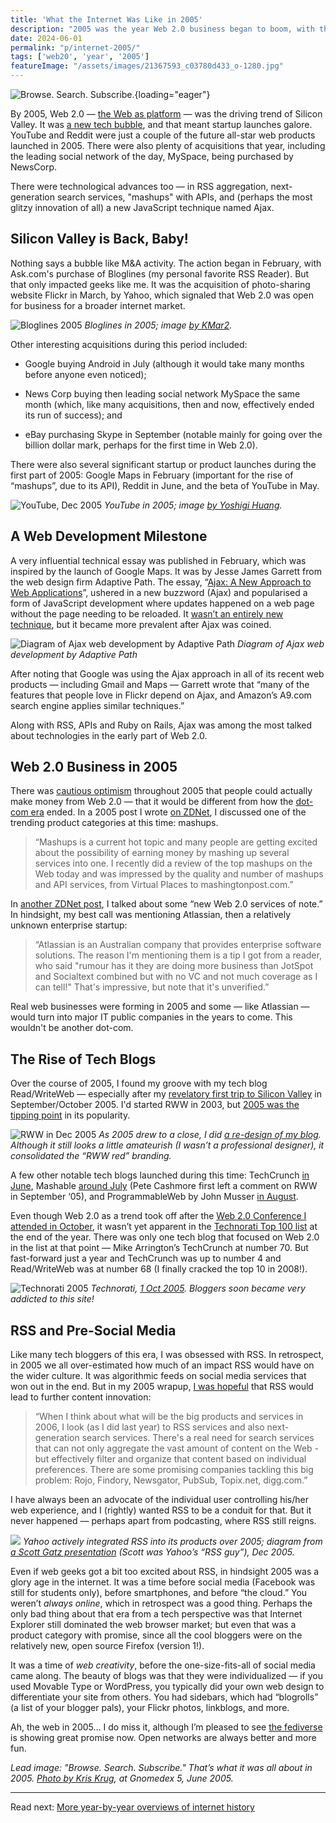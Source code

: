 ```yaml
---
title: 'What the Internet Was Like in 2005'
description: "2005 was the year Web 2.0 business began to boom, with the acquisitions of Flickr and MySpace, the launch of YouTube and Reddit, and new innovations in RSS and web development."
date: 2024-06-01
permalink: "p/internet-2005/"
tags: ['web20', 'year', '2005']
featureImage: "/assets/images/21367593_c03780d433_o-1280.jpg"
---
```

![Browse. Search. Subscribe.](/assets/images/21367593_c03780d433_o-1280.jpg){loading="eager"}

By 2005, Web 2.0 — [the Web as platform](/p/003-the-first-web-20-conference-2004) — was the driving trend of Silicon Valley. It was [a new tech bubble](/p/006-revving-up-2005-web-20-conference), and that meant startup launches galore. YouTube and Reddit were just a couple of the future all-star web products launched in 2005. There were also plenty of acquisitions that year, including the leading social network of the day, MySpace, being purchased by NewsCorp.

There were technological advances too — in RSS aggregation, next-generation search services, "mashups" with APIs, and (perhaps the most glitzy innovation of all) a new JavaScript technique named Ajax.

## Silicon Valley is Back, Baby!

Nothing says a bubble like M&A activity. The action began in February, with Ask&#46;com's purchase of Bloglines (my personal favorite RSS Reader). But that only impacted geeks like me. It was the acquisition of photo-sharing website Flickr in March, by Yahoo, which signaled that Web 2.0 was open for business for a broader internet market.

![Bloglines 2005](/assets/images/bloglines-2005.jpg)
*Bloglines in 2005; image [by KMar2](https://www.flickr.com/photos/64227464@N00/65053424/).*

Other interesting acquisitions during this period included:

*   Google buying Android in July (although it would take many months before anyone even noticed);
    
*   News Corp buying then leading social network MySpace the same month (which, like many acquisitions, then and now, effectively ended its run of success); and
    
*   eBay purchasing Skype in September (notable mainly for going over the billion dollar mark, perhaps for the first time in Web 2.0).
    
There were also several significant startup or product launches during the first part of 2005: Google Maps in February (important for the rise of “mashups”, due to its API), Reddit in June, and the beta of YouTube in May.

![YouTube, Dec 2005](/assets/images/youtube-2005.jpg)
*YouTube in 2005; image [by Yoshigi Huang](https://www.flickr.com/photos/yoshigi/73149109/).*

## A Web Development Milestone

A very influential technical essay was published in February, which was inspired by the launch of Google Maps. It was by Jesse James Garrett from the web design firm Adaptive Path. The essay, “[Ajax: A New Approach to Web Applications](https://designftw.mit.edu/lectures/apis/ajax_adaptive_path.pdf)”, ushered in a new buzzword (Ajax) and popularised a form of JavaScript development where updates happened on a web page without the page needing to be reloaded. It [wasn’t an entirely new technique](/p/1997-the-year-of-dhtml/), but it became more prevalent after Ajax was coined.

![Diagram of Ajax web development by Adaptive Path](/assets/images/3f1ab80b-733d-4545-9471-d2dbc31426d9_1040x998.jpg "Diagram of Ajax web development by Adaptive Path")
*Diagram of Ajax web development by Adaptive Path*

After noting that Google was using the Ajax approach in all of its recent web products — including Gmail and Maps — Garrett wrote that “many of the features that people love in Flickr depend on Ajax, and Amazon’s A9.com search engine applies similar techniques.” 

Along with RSS, APIs and Ruby on Rails, Ajax was among the most talked about technologies in the early part of Web 2.0.

## Web 2.0 Business in 2005

There was [cautious optimism](https://web.archive.org/web/20021031221517if_/http://www.readwriteweb.com/archives/002875.php) throughout 2005 that people could actually make money from Web 2.0 — that it would be different from how the [dot-com era](/dotcom/) ended. In a 2005 post I wrote [on ZDNet](https://web.archive.org/web/20060818060016/http://blogs.zdnet.com/web2explorer/?p=71), I discussed one of the trending product categories at this time: mashups.

> “Mashups is a current hot topic and many people are getting excited about the possibility of earning money by mashing up several services into one. I recently did a review of the top mashups on the Web today and was impressed by the quality and number of mashups and API services, from Virtual Places to mashingtonpost.com.”

In [another ZDNet post](https://web.archive.org/web/20060829171453/http://blogs.zdnet.com/web2explorer/?p=72), I talked about some “new Web 2.0 services of note.” In hindsight, my best call was mentioning Atlassian, then a relatively unknown enterprise startup:

> “Atlassian is an Australian company that provides enterprise software solutions. The reason I'm mentioning them is a tip I got from a reader, who said "rumour has it they are doing more business than JotSpot and Socialtext combined but with no VC and not much coverage as I can tell!" That's impressive, but note that it's unverified.”

Real web businesses were forming in 2005 and some — like Atlassian — would turn into major IT public companies in the years to come. This wouldn't be another dot-com.

## The Rise of Tech Blogs

Over the course of 2005, I found my groove with my tech blog Read/WriteWeb — especially after my [revelatory first trip to Silicon Valley](/p/005-arriving-at-the-techcrunch-ranch) in September/October 2005. I'd started RWW in 2003, but [2005 was the tipping point](/p/2005-growth-of-web-20-and-rww/) in its popularity.

![RWW in Dec 2005](/assets/images/36b6618f-41b3-49df-8767-bbfd1ba7df84_2170x1454.jpg "RWW in Dec 2005")
*As 2005 drew to a close, I did [a re-design of my blog](https://web.archive.org/web/20051223075615if_/http://readwriteweb.com/). Although it still looks a little amateurish (I wasn’t a professional designer), it consolidated the “RWW red” branding.*

A few other notable tech blogs launched during this time: TechCrunch [in June](https://web.archive.org/web/20050614012404/http://www.techcrunch.com/), Mashable [around July](https://web.archive.org/web/20050730090446/http://mashable.com/) (Pete Cashmore first left a comment on RWW in September ‘05), and ProgrammableWeb by John Musser [in August](https://web.archive.org/web/20051124200326/http://www.programmableweb.com/about).

Even though Web 2.0 as a trend took off after the [Web 2.0 Conference I attended in October](/p/007-2005-web-20-conference-day-2), it wasn’t yet apparent in the [Technorati Top 100 list](https://web.archive.org/web/20051231055421/http://technorati.com/pop/blogs/) at the end of the year. There was only one tech blog that focused on Web 2.0 in the list at that point — Mike Arrington’s TechCrunch at number 70. But fast-forward just a year and TechCrunch was up to number 4 and Read/WriteWeb was at number 68 (I finally cracked the top 10 in 2008!). 

![Technorati 2005](/assets/images/87e20616-45f8-4c6e-9c2f-b695915ab370_1674x1572.png)
*Technorati, [1 Oct 2005](https://web.archive.org/web/20051001090738/http://technorati.com/pop/blogs/). Bloggers soon became very addicted to this site!*

RSS and Pre-Social Media
------------------------

Like many tech bloggers of this era, I was obsessed with RSS. In retrospect, in 2005 we all over-estimated how much of an impact RSS would have on the wider culture. It was algorithmic feeds on social media services that won out in the end. But in my 2005 wrapup, [I was hopeful](https://web.archive.org/web/20060103190620if_/http://www.readwriteweb.com/archives/best_web_compan.php) that RSS would lead to further content innovation:

> “When I think about what will be the big products and services in 2006, I look (as I did last year) to RSS services and also next-generation search services. There's a real need for search services that can not only aggregate the vast amount of content on the Web - but effectively filter and organize that content based on individual preferences. There are some promising companies tackling this big problem: Rojo, Findory, Newsgator, PubSub, Topix&#46;net, digg&#46;com.”

I have always been an advocate of the individual user controlling his/her web experience, and I (rightly) wanted RSS to be a conduit for that. But it never happened — perhaps apart from podcasting, where RSS still reigns.

![](/assets/images/3da58028-47b3-4b8c-8dd5-200c92ff0658_1864x1202.jpg)
*Yahoo actively integrated RSS into its products over 2005; diagram from [a Scott Gatz presentation](https://web.archive.org/web/20060104074623/http://www.scottgatz.com/blog/wp-content/ScottGatz_Yahoo_Syndicate_Dec2005.pdf) (Scott was Yahoo’s “RSS guy”), Dec 2005.*

Even if web geeks got a bit too excited about RSS, in hindsight 2005 was a glory age in the internet. It was a time before social media (Facebook was still for students only), before smartphones, and before “the cloud.” You weren’t _always online_, which in retrospect was a good thing. Perhaps the only bad thing about that era from a tech perspective was that Internet Explorer still dominated the web browser market; but even that was a product category with promise, since all the cool bloggers were on the relatively new, open source Firefox (version 1!).

It was a time of _web creativity_, before the one-size-fits-all of social media came along. The beauty of blogs was that they were individualized — if you used Movable Type or WordPress, you typically did your own web design to differentiate your site from others. You had sidebars, which had “blogrolls” (a list of your blogger pals), your Flickr photos, linkblogs, and more.

Ah, the web in 2005… I do miss it, although I’m pleased to see [the fediverse](https://mastodon.social/@ricmac) is showing great promise now. Open networks are always better and more fun.

*Lead image: "Browse. Search. Subscribe." That’s what it was all about in 2005. [Photo by Kris Krug](https://www.flickr.com/photos/kk/21367593/), at Gnomedex 5, June 2005.*

* * *

Read next: [More year-by-year overviews of internet history](/year/)